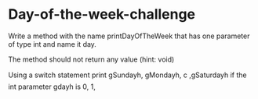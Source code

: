 # Day-of-the-week-challenge

Write a method with the name printDayOfTheWeek that has one parameter of type int and name it day.

The method should not return any value (hint: void)

Using a switch statement print gSundayh, gMondayh, c ,gSaturdayh if the int parameter gdayh is 0, 1,
